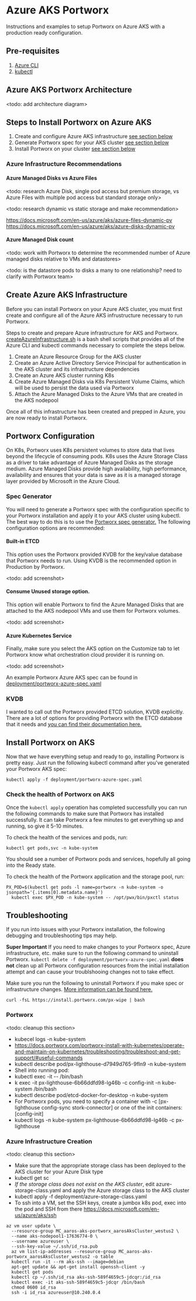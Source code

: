 # Azure AKS Portworx
Instructions and examples to setup Portworx on Azure AKS with a production ready configuration.

## Pre-requisites

1. [Azure CLI](https://docs.microsoft.com/en-us/cli/azure/install-azure-cli?view=azure-cli-latest)
2. [kubectl](https://kubernetes.io/docs/tasks/tools/install-kubectl/)

## Azure AKS Portworx Architecture

<todo: add architecture diagram>

## Steps to Install Portworx on Azure AKS

1. Create and configure Azure AKS infrastructure [see section below](#create-azure-aks-infrastructure)
2. Generate Portworx spec for your AKS cluster [see section below](#spec-generator)
3. Install Portworx on your cluster [see section below](#install-portworx-on-aks)

### Azure Infrastructure Recommendations

#### Azure Managed Disks vs Azure Files

<todo: research Azure Disk, single pod access but premium storage, vs Azure Files with multiple pod access but standard storage only>

<todo: research dynamic vs static storage and make recommendation>

https://docs.microsoft.com/en-us/azure/aks/azure-files-dynamic-pv
https://docs.microsoft.com/en-us/azure/aks/azure-disks-dynamic-pv

#### Azure Managed Disk count

<todo: work with Portworx to determine the recommended number of Azure managed disks relative to VMs and datastores>

<todo: is the datastore pods to disks a many to one relationship? need to clarify with Portworx team>

## Create Azure AKS Infrastructure

Before you can install Portworx on your Azure AKS cluster, you must first create and configure all of the Azure AKS infrustructure necessary to run Portworx.

Steps to create and prepare Azure infrastructure for AKS and Portworx. [createAzureInfrastructure.sh](deployment/createAzureInfrastructure.sh) is a bash shell scripts that provides all of the Azure CLI and kubectl commands necessary to complete the steps below.

1. Create an Azure Resource Group for the AKS cluster
2. Create an Azure Active Directory Service Principal for authentication in the AKS cluster and its infrastructure dependencies
3. Create an Azure AKS cluster running K8s
4. Create Azure Managed Disks via K8s Persistent Volume Claims, which will be used to persist the data used via Portworx
5. Attach the Azure Managed Disks to the Azure VMs that are created in the AKS nodepool

Once all of this infrastructure has been created and prepped in Azure, you are now ready to install Portworx.

## Portworx Configuration

On K8s, Portworx uses K8s persistent volumes to store data that lives beyond the lifecycle of consuming pods. K8s uses the Azure Storage Class as a driver to take advantage of Azure Managed Disks as the storage medium. Azure Managed Disks provide high availability, high performance, availability and ensures that your data is save as it is a managed storage layer provided by Microsoft in the Azure Cloud.

### Spec Generator

You will need to generate a Portworx spec with the configuration specific to your Portworx installation and apply it to your AKS cluster using kubectl. The best way to do this is to use the [Portworx spec generator.](https://docs.portworx.com/portworx-install-with-kubernetes/cloud/azure/aks/2-deploy-px/#generate-the-specs) The following configuration options are recommended:

#### Built-in ETCD
This option uses the Portworx provided KVDB for the key/value database that Portworx needs to run. Using KVDB is the recommended option in Production by Portworx.

<todo: add screenshot>

#### Consume Unused storage option.
This option will enable Portworx to find the Azure Managed Disks that are attached to the AKS nodepool VMs and use them for Portworx volumes.

<todo: add screenshot>

#### Azure Kubernetes Service
Finally, make sure you select the AKS option on the Customize tab to let Portworx know what orchestration cloud provider it is running on.

<todo: add screenshot>

An example Portworx Azure AKS spec can be found in [deployment/portworx-azure-spec.yaml](deployment/portworx-azure-spec.yaml)

### KVDB

I wanted to call out the Portworx provided ETCD solution, KVDB explicitly. There are a lot of options for providing Portworx with the ETCD database that it needs and [you can find their documentation here.](https://docs.portworx.com/reference/knowledge-base/etcd/#requirements)

## Install Portworx on AKS

Now that we have everything setup and ready to go, installing Portworx is pretty easy. Just run the following kubectl command after you've generated your Portworx AKS spec:

```
kubectl apply -f deployment/portworx-azure-spec.yaml
```

### Check the health of Portworx on AKS

Once the `kubectl apply` operation has completed successfully you can run the following commands to make sure that Portworx has installed successfully. It can take Portworx a few minutes to get everything up and running, so give it 5-10 minutes.

To check the health of the services and pods, run:

```
kubectl get pods,svc -n kube-system
```

You should see a number of Portworx pods and services, hopefully all going into the Ready state.

To check the health of the Portworx application and the storage pool, run:

```
PX_POD=$(kubectl get pods -l name=portworx -n kube-system -o jsonpath='{.items[0].metadata.name}')
  kubectl exec $PX_POD -n kube-system -- /opt/pwx/bin/pxctl status
```

## Troubleshooting

If you run into issues with your Portworx installation, the following debugging and troubleshooting tips may help.

**Super Important** If you need to make changes to your Portworx spec, Azure infrastructure, etc. make sure to run the following command to uninstall Portworx. `kubectl delete -f deployment/portworx-azure-spec.yaml` **does not** clean up all Portworx configuration resources from the initial installation attempt and can cause your troublshooing changes not to take effect.

Make sure you run the following to uninstall Portworx if you make spec or infrastructure changes. [More information can be found here.](https://docs.portworx.com/portworx-install-with-kubernetes/operate-and-maintain-on-kubernetes/uninstall/uninstall/#delete-wipe-px-cluster-configuration)

```
curl -fsL https://install.portworx.com/px-wipe | bash
```

### Portworx

<todo: cleanup this section>

- kubecel logs -n kube-system <pod-name>
- https://docs.portworx.com/portworx-install-with-kubernetes/operate-and-maintain-on-kubernetes/troubleshooting/troubleshoot-and-get-support/#useful-commands
- kubectl describe pod/px-lighthouse-d7949d765-9fln9 -n kube-system
- Shell into running pod:
- kubectl exec -it <pod-name> -- /bin/bash
- k exec -it px-lighthouse-6b66ddfd98-lg46b -c config-init -n kube-system /bin/bash
- kubectl describe pod/etcd-docker-for-desktop -n kube-system
- For Portworx pods, you need to specify a container with -c [px-lighthouse config-sync stork-connector] or one of the init containers: [config-init]
- kubectl logs -n kube-system px-lighthouse-6b66ddfd98-lg46b -c px-lighthouse

### Azure Infrastructure Creation

<todo: cleanup this section>

- Make sure that the appropriate storage class has been deployed to the AKS cluster for your Azure Disk type
- kubectl get sc
- *If the storage class does not exist on the AKS cluster*, edit azure-storage-class.yaml and apply the Azure storage class to the AKS cluster
- kubectl apply -f deployment/azure-storage-class.yaml
- To ssh into a VM, set the SSH keys, create a jumbox k8s pod, exec into the pod and SSH from there
https://docs.microsoft.com/en-us/azure/aks/ssh
```
az vm user update \
  --resource-group MC_aaros-aks-portworx_aarosAksCluster_westus2 \
  --name aks-nodepool1-17636774-0 \
  --username azureuser \
  --ssh-key-value ~/.ssh/id_rsa.pub
  az vm list-ip-addresses --resource-group MC_aaros-aks-portworx_aarosAksCluster_westus2 -o table
  kubectl run -it --rm aks-ssh --image=debian
  apt-get update && apt-get install openssh-client -y
  kubectl get pods
  kubectl cp ~/.ssh/id_rsa aks-ssh-589f4659c5-jdcqr:/id_rsa
  kubectl exec -it aks-ssh-589f4659c5-jdcqr /bin/bash
  chmod 0600 id_rsa
  ssh -i id_rsa azureuser@10.240.0.4
```